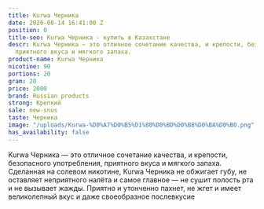 ```yaml
---
title: Kurwa Черника
date: 2020-08-14 16:41:00 Z
position: 0
title-seo: Kurwa Черника - купить в Казахстане
descr: Kurwa Черника — это отличное сочетание качества, и крепости, безопасного употребления,
  приятного вкуса и мягкого запаха.
product-name: Kurwa Черника
nicotine: 90
portions: 20
gram: 20
price: 2000
brand: Russian products
strong: Крепкий
sale: new-snus
taste: Черника
image: "/uploads/Kurwa-%D0%A7%D0%B5%D1%80%D0%BD%D0%B8%D0%BA%D0%B0.png"
has_availability: false
---
```


Kurwa Черника — это отличное сочетание качества, и крепости, безопасного употребления, приятного вкуса и мягкого запаха. Сделанная на солевом никотине, Kurwa Черника не обжигает губу, не оставляет неприятного налёта и самое главное — не сушит полость рта и не вызывает жажды.
Приятно и утонченно пахнет, не жгет и имеет великолепный вкус и даже своеобразное послевкусие